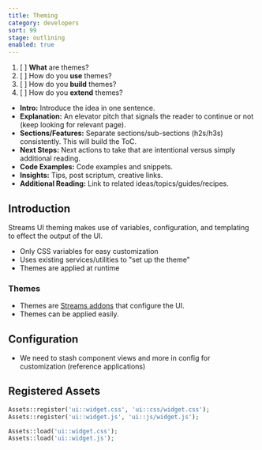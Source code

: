 ```yaml
---
title: Theming
category: developers
sort: 99
stage: outlining
enabled: true
---
```


1. [ ] **What** are themes?
1. [ ] How do you **use** themes?
2. [ ] How do you **build** themes?
3. [ ] How do you **extend** themes?

- **Intro:** Introduce the idea in one sentence.
- **Explanation:** An elevator pitch that signals the reader to continue or not (keep looking for relevant page).
- **Sections/Features:** Separate sections/sub-sections (h2s/h3s) consistently. This will build the ToC.
- **Next Steps:** Next actions to take that are intentional versus simply additional reading.
- **Code Examples:** Code examples and snippets.
- **Insights:** Tips, post scriptum, creative links.
- **Additional Reading:** Link to related ideas/topics/guides/recipes.

## Introduction

Streams UI theming makes use of variables, configuration, and templating to effect the output of the UI.

- Only CSS variables for easy customization
- Uses existing services/utilities to "set up the theme"
- Themes are applied at runtime

### Themes

- Themes are [Streams addons](#addons/themes) that configure the UI.
- Themes can be applied easily.
## Configuration

- We need to stash component views and more in config for customization (reference applications)

## Registered Assets

```php
Assets::register('ui::widget.css', 'ui::css/widget.css');
Assets::register('ui::widget.js', 'ui::js/widget.js');

Assets::load('ui::widget.css');
Assets::load('ui::widget.js');
```
